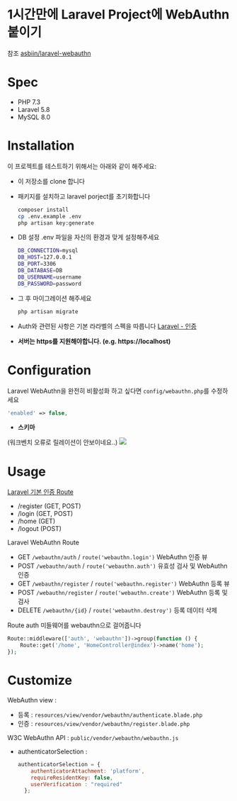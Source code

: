 1시간만에 Laravel Project에 WebAuthn 붙이기
====================================

참조 [asbiin/laravel-webauthn](https://github.com/asbiin/laravel-webauthn)

# Spec
- PHP 7.3
- Laravel 5.8
- MySQL 8.0

# Installation

이 프로젝트를 테스트하기 위해서는 아래와 같이 해주세요:

* 이 저장소를 clone 합니다

* 패키지를 설치하고 laravel porject를 초기화합니다
    ```sh
    composer install
    cp .env.example .env
    php artisan key:generate
    ```

* DB 설정
.env 파일을 자신의 환경과 맞게 설정해주세요
    ```bash
    DB_CONNECTION=mysql
    DB_HOST=127.0.0.1
    DB_PORT=3306
    DB_DATABASE=DB
    DB_USERNAME=username
    DB_PASSWORD=password
    ```

* 그 후 마이그레이션 해주세요
    ```bash
    php artisan migrate
    ```

* Auth와 관련된 사항은 기본 라라벨의 스펙을 따릅니다
    [Laravel - 인증](https://laravel.kr/docs/6.x/authentication)

* **서버는 https를 지원해야합니다. (e.g. https://localhost)**

# Configuration
Laravel WebAuthn을 완전히 비활성화 하고 싶다면 ```config/webauthn.php```를 수정하세요
```php
'enabled' => false,
```

* **스키마**

(워크벤치 오류로 릴레이션이 안보이네요..)
![](https://user-images.githubusercontent.com/35277854/73592039-36057080-4539-11ea-8341-e0fef8356544.png)

# Usage

[Laravel 기본 인증 Route](https://laravel.kr/docs/6.x/authentication)
* /register (GET, POST)
* /login (GET, POST)
* /home (GET)
* /logout (POST)

Laravel WebAuthn Route
* GET ```/webauthn/auth``` / ```route('webauthn.login')``` WebAuthn 인증 뷰
* POST ```/webauthn/auth``` / ```route('webauthn.auth')``` 유효성 검사 및 WebAuthn 인증
* GET ```/webauthn/register``` / ```route('webauthn.register')``` WebAuthn 등록 뷰
* POST ```/webauthn/register``` / ```route('webauthn.create')``` WebAuthn 등록 및 검사
* DELETE ```/webauthn/{id}``` / ```route('webauthn.destroy')``` 등록 데이터 삭제

Route
auth 미들웨어를 webauthn으로 걸어줍니다
```php
Route::middleware(['auth', 'webauthn'])->group(function () {
    Route::get('/home', 'HomeController@index')->name('home');
});
```

# Customize
WebAuthn view : 
* 등록 : ```resources/view/vendor/webauthn/authenticate.blade.php```
* 인증 : ```resources/view/vendor/webauthn/register.blade.php```


W3C WebAuthn API : ```public/vendor/webauthn/webauthn.js```
* authenticatorSelection :
    ```javascript
    authenticatorSelection = {
        authenticatorAttachment: 'platform',
        requireResidentKey: false,
        userVerification : "required"
      };    
    ```
